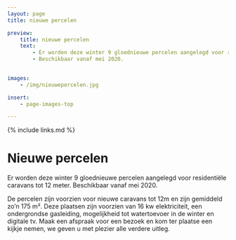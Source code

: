 ```yaml
---
layout: page
title: nieuwe percelen

preview:
    title: nieuwe percelen
    text: 
        - Er worden deze winter 9 gloednieuwe percelen aangelegd voor residentiële caravans. 
        - Beschikbaar vanaf mei 2020.

        
images:
    - /img/nieuwepercelen.jpg

insert:
    - page-images-top

---
```


{% include links.md %}

# Nieuwe percelen

Er worden deze winter 9 gloednieuwe percelen aangelegd voor residentiële caravans tot 12 meter. Beschikbaar vanaf mei 2020.

De percelen zijn voorzien voor nieuwe caravans tot 12m en zijn gemiddeld zo’n 175 m².
Deze plaatsen zijn voorzien van 16 kw elektriciteit, een ondergrondse gasleiding, mogelijkheid tot watertoevoer in de winter en digitale tv.
Maak een afspraak voor een bezoek en kom ter plaatse een kijkje nemen, we geven u met plezier alle verdere uitleg.

